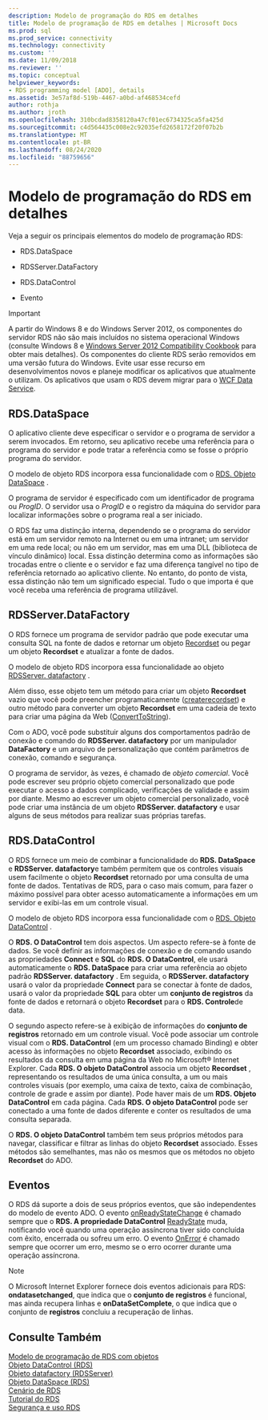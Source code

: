 ```yaml
---
description: Modelo de programação do RDS em detalhes
title: Modelo de programação de RDS em detalhes | Microsoft Docs
ms.prod: sql
ms.prod_service: connectivity
ms.technology: connectivity
ms.custom: ''
ms.date: 11/09/2018
ms.reviewer: ''
ms.topic: conceptual
helpviewer_keywords:
- RDS programming model [ADO], details
ms.assetid: 3e57af8d-519b-4467-a0bd-af468534cefd
author: rothja
ms.author: jroth
ms.openlocfilehash: 310bcdad8358120a47cf01ec6734325ca5fa425d
ms.sourcegitcommit: c4d564435c008e2c92035efd2658172f20f07b2b
ms.translationtype: MT
ms.contentlocale: pt-BR
ms.lasthandoff: 08/24/2020
ms.locfileid: "88759656"
---
```

# <a name="rds-programming-model-in-detail"></a>Modelo de programação do RDS em detalhes
Veja a seguir os principais elementos do modelo de programação RDS:  
  
-   RDS.DataSpace  
  
-   RDSServer.DataFactory  
  
-   RDS.DataControl  
  
-   Evento  
  
> [!IMPORTANT]
>  A partir do Windows 8 e do Windows Server 2012, os componentes do servidor RDS não são mais incluídos no sistema operacional Windows (consulte Windows 8 e [Windows Server 2012 Compatibility Cookbook](https://www.microsoft.com/download/details.aspx?id=27416) para obter mais detalhes). Os componentes do cliente RDS serão removidos em uma versão futura do Windows. Evite usar esse recurso em desenvolvimentos novos e planeje modificar os aplicativos que atualmente o utilizam. Os aplicativos que usam o RDS devem migrar para o [WCF Data Service](https://go.microsoft.com/fwlink/?LinkId=199565).  
  
## <a name="rdsdataspace"></a>RDS.DataSpace  
 O aplicativo cliente deve especificar o servidor e o programa de servidor a serem invocados. Em retorno, seu aplicativo recebe uma referência para o programa do servidor e pode tratar a referência como se fosse o próprio programa do servidor.  
  
 O modelo de objeto RDS incorpora essa funcionalidade com o [RDS. Objeto DataSpace](../../reference/rds-api/dataspace-object-rds.md) .  
  
 O programa de servidor é especificado com um identificador de programa ou *ProgID*. O servidor usa o *ProgID* e o registro da máquina do servidor para localizar informações sobre o programa real a ser iniciado.  
  
 O RDS faz uma distinção interna, dependendo se o programa do servidor está em um servidor remoto na Internet ou em uma intranet; um servidor em uma rede local; ou não em um servidor, mas em uma DLL (biblioteca de vínculo dinâmico) local. Essa distinção determina como as informações são trocadas entre o cliente e o servidor e faz uma diferença tangível no tipo de referência retornado ao aplicativo cliente. No entanto, do ponto de vista, essa distinção não tem um significado especial. Tudo o que importa é que você receba uma referência de programa utilizável.  
  
## <a name="rdsserverdatafactory"></a>RDSServer.DataFactory  
 O RDS fornece um programa de servidor padrão que pode executar uma consulta SQL na fonte de dados e retornar um objeto [Recordset](../../reference/ado-api/recordset-object-ado.md) ou pegar um objeto **Recordset** e atualizar a fonte de dados.  
  
 O modelo de objeto RDS incorpora essa funcionalidade ao objeto [RDSServer. datafactory](../../reference/rds-api/datafactory-object-rdsserver.md) .  
  
 Além disso, esse objeto tem um método para criar um objeto **Recordset** vazio que você pode preencher programaticamente ([createrecordset](../../reference/rds-api/createrecordset-method-rds.md)) e outro método para converter um objeto **Recordset** em uma cadeia de texto para criar uma página da Web ([ConvertToString](../../reference/rds-api/converttostring-method-rds.md)).  
  
 Com o ADO, você pode substituir alguns dos comportamentos padrão de conexão e comando do **RDSServer. datafactory** por um manipulador **DataFactory** e um arquivo de personalização que contém parâmetros de conexão, comando e segurança.  
  
 O programa de servidor, às vezes, é chamado de *objeto comercial*. Você pode escrever seu próprio objeto comercial personalizado que pode executar o acesso a dados complicado, verificações de validade e assim por diante. Mesmo ao escrever um objeto comercial personalizado, você pode criar uma instância de um objeto **RDSServer. datafactory** e usar alguns de seus métodos para realizar suas próprias tarefas.  
  
## <a name="rdsdatacontrol"></a>RDS.DataControl  
 O RDS fornece um meio de combinar a funcionalidade do **RDS. DataSpace** e **RDSServer. datafactory**e também permitem que os controles visuais usem facilmente o objeto **Recordset** retornado por uma consulta de uma fonte de dados. Tentativas de RDS, para o caso mais comum, para fazer o máximo possível para obter acesso automaticamente a informações em um servidor e exibi-las em um controle visual.  
  
 O modelo de objeto RDS incorpora essa funcionalidade com o [RDS. Objeto DataControl](../../reference/rds-api/datacontrol-object-rds.md) .  
  
 O **RDS. O DataControl** tem dois aspectos. Um aspecto refere-se à fonte de dados. Se você definir as informações de conexão e de comando usando as propriedades **Connect** e **SQL** do **RDS. O DataControl**, ele usará automaticamente o **RDS. DataSpace** para criar uma referência ao objeto padrão **RDSServer. datafactory** . Em seguida, o **RDSServer. datafactory** usará o valor da propriedade **Connect** para se conectar à fonte de dados, usará o valor da propriedade **SQL** para obter um **conjunto de registros** da fonte de dados e retornará o objeto **Recordset** para o **RDS. Controle**de data.  
  
 O segundo aspecto refere-se à exibição de informações do **conjunto de registros** retornado em um controle visual. Você pode associar um controle visual com o **RDS. DataControl** (em um processo chamado Binding) e obter acesso às informações no objeto **Recordset** associado, exibindo os resultados da consulta em uma página da Web no Microsoft® Internet Explorer. Cada **RDS. O objeto DataControl** associa um objeto **Recordset** , representando os resultados de uma única consulta, a um ou mais controles visuais (por exemplo, uma caixa de texto, caixa de combinação, controle de grade e assim por diante). Pode haver mais de um **RDS. Objeto DataControl** em cada página. Cada **RDS. O objeto DataControl** pode ser conectado a uma fonte de dados diferente e conter os resultados de uma consulta separada.  
  
 O **RDS. O objeto DataControl** também tem seus próprios métodos para navegar, classificar e filtrar as linhas do objeto **Recordset** associado. Esses métodos são semelhantes, mas não os mesmos que os métodos no objeto **Recordset** do ADO.  
  
## <a name="events"></a>Eventos  
 O RDS dá suporte a dois de seus próprios eventos, que são independentes do modelo de evento ADO. O evento [onReadyStateChange](../../reference/rds-api/onreadystatechange-event-rds.md) é chamado sempre que o **RDS. A propriedade DataControl** [ReadyState](../../reference/rds-api/readystate-property-rds.md) muda, notificando você quando uma operação assíncrona tiver sido concluída com êxito, encerrada ou sofreu um erro. O evento [OnError](../../reference/rds-api/onerror-event-rds.md) é chamado sempre que ocorrer um erro, mesmo se o erro ocorrer durante uma operação assíncrona.  
  
> [!NOTE]
>  O Microsoft Internet Explorer fornece dois eventos adicionais para RDS: **ondatasetchanged**, que indica que o **conjunto de registros** é funcional, mas ainda recupera linhas e **onDataSetComplete**, o que indica que o conjunto de **registros** concluiu a recuperação de linhas.  
  
## <a name="see-also"></a>Consulte Também  
 [Modelo de programação de RDS com objetos](./rds-programming-model-with-objects.md)   
 [Objeto DataControl (RDS)](../../reference/rds-api/datacontrol-object-rds.md)   
 [Objeto datafactory (RDSServer)](../../reference/rds-api/datafactory-object-rdsserver.md)   
 [Objeto DataSpace (RDS)](../../reference/rds-api/dataspace-object-rds.md)   
 [Cenário de RDS](./rds-scenario.md)   
 [Tutorial do RDS](./rds-tutorial.md)   
 [Segurança e uso RDS](./rds-usage-and-security.md)